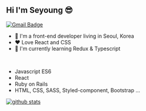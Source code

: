 ## Hi I'm Seyoung 😎

[![Gmail Badge](https://img.shields.io/badge/Gmail-red?style=flat-square&logo=Gmail&logoColor=white&mailto:link=seyoungjoodv@gmail.com)](mailto:seyoungjoodv@gmail.com)
- 📍 I'm a front-end developer living in Seoul, Korea
- ❤ Love React and CSS
- 👀 I'm currently learning Redux & Typescript
<br />

* Javascript ES6
* React
* Ruby on Rails
* HTML, CSS, SASS, Styled-component, Bootstrap ...

[![github stats](https://github-readme-stats.vercel.app/api?username=seyoungjoo&show_icons=true&hide_border=true)](https://github.com/SeyoungJoo)
